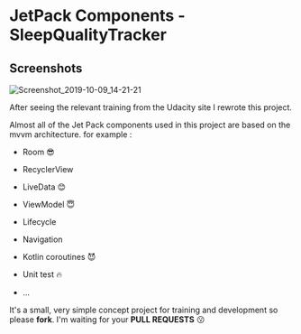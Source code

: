 # JetPack Components - SleepQualityTracker

## Screenshots
![Screenshot_2019-10-09_14-21-21](https://user-images.githubusercontent.com/26750131/66475462-39fc1700-eaa0-11e9-8cfe-77af29e34b84.png)



After seeing the relevant training from the Udacity site
I rewrote this project.

Almost all of the Jet Pack components used in this project are based on the mvvm architecture.
for example :


- Room :sunglasses:


- RecyclerView


- LiveData :blush:


- ViewModel :innocent:


- Lifecycle


- Navigation 


- Kotlin coroutines :smiling_imp:


- Unit test :fire:

- ...



It's a small, very simple concept project for training and development so please **fork**.
I'm waiting for your **PULL REQUESTS** :kissing:
